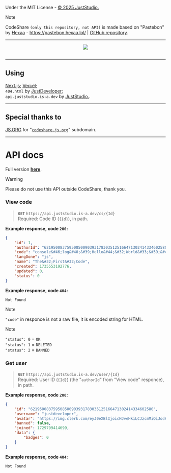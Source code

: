 Under the MIT License - <a href="https://github.com/JustStudio7/CodeShare/blob/main/LICENSE">© 2025 JustStudio.</a><br/>
> [!NOTE]
> CodeShare `(only this repository, not API)` is made based on "Pastebon" by [Hexaa](https://github.com/hexaaagon) - https://pastebon.hexaa.lol/ | [GitHub repository](https://github.com/hexaaagon/pastebon).<br/>

-------------

<a href="https://codeshare.js.org/">
        <div align="center">
                <picture>
                        <source media="(prefers-color-scheme: dark)" srcset="https://socialify.git.ci/JustStudio7/CodeShare/image?custom_description=https%3A%2F%2Fcodeshare.js.org%2F&description=1&font=Jost&forks=1&issues=1&language=1&logo=https%3A%2F%2Fimg.juststudio.is-a.dev%2Fcs%2Flogo.png&name=1&pattern=Transparent&stargazers=1&theme=Auto"/>
                        <img src="https://socialify.git.ci/JustStudio7/CodeShare/image?custom_description=https%3A%2F%2Fcodeshare.js.org%2F&description=1&font=Jost&forks=1&issues=1&language=1&logo=https%3A%2F%2Fimg.juststudio.is-a.dev%2Fcs%2Flogo.png&name=1&pattern=Transparent&stargazers=1&theme=Auto"/>
                </picture>
                <br/>
                <br/>
        </div>
</a>

-------------
## Using
[Next.js](https://nextjs.org/); [Vercel](https://vercel.com/);<br/>
`404.html` by <a href="https://justdeveloper.is-a.dev/">JustDeveloper</a>;<br/>
`api.juststudio.is-a.dev` by <a href="https://juststudio.is-a.dev/" title="JustStudio. - a System Development Studio">JustStudio.</a>.

-------------
## Special thanks to
<a href="https://js.org/" title="JS.ORG - the JavaScript organization">JS.ORG</a> for "[`codeshare.js.org`](https://codeshare.js.org/)" subdomain.

-------------
# API docs
Full version <a href="https://codeshare.js.org/docs/api-route" title="Docs - API Routes | CodeShare">**here**</a>.

> [!WARNING]
> Please do not use this API outside CodeShare, thank you.

### View code
> **`GET`** `https://api.juststudio.is-a.dev/cs/{Id}`<br/>
> Required: Code ID (`{Id}`), in path.<br/>

**Example response, code `200`:**
```json
{
    "id": 1,
    "authorId": "621950083759508500903931783035125166471302414334602580",
    "code": "console&#46;log&#40;&#39;Hello&#44;&#32;World&#33;&#39;&#41;",
    "langDone": "js",
    "name": "The&#32;First&#32;Code",
    "created": 1735553192776,
    "updated": 0,
    "status": 0
}
```
**Example response, code `404`:**
```
Not Found
```
> [!NOTE]
> `"code"` in responce is not a raw file, it is encoded string for HTML.

> [!NOTE]
> `"status": 0` = `OK`<br/>
> `"status": 1` = `DELETED`<br/>
> `"status": 2` = `BANNED`

### Get user
> **`GET`** `https://api.juststudio.is-a.dev/user/{Id}`<br/>
> Required: User ID (`{Id}`) (the "`authorId`" from "View code" responce), in path.<br/>

**Example response, code `200`:**
```json
{
    "id": "621950083759508500903931783035125166471302414334602580",
    "username": "justdeveloper",
    "avatar": "https://img.clerk.com/eyJ0eXBlIjoicHJveHkiLCJzcmMiOiJodHRwczovL2ltYWdlcy5jbGVyay5kZXYvb2F1dGhfZGlzY29yZC9pbWdfMm50amxFZXZ3clhIdXAwUUVPeFlpU3QwWTdwIn0",
    "banned": false,
    "joined": 1729799414699,
    "data": {
        "badges": 0
    }
}
```
**Example response, code `404`:**
```
Not Found
```
